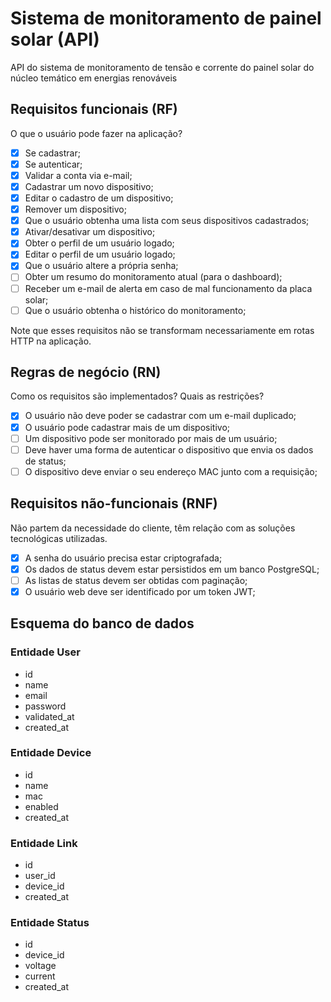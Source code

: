 # Sistema de monitoramento de painel solar (API)

API do sistema de monitoramento de tensão e corrente do painel solar do núcleo temático em energias renováveis

## Requisitos funcionais (RF)

O que o usuário pode fazer na aplicação?

- [x] Se cadastrar;
- [x] Se autenticar;
- [x] Validar a conta via e-mail;
- [x] Cadastrar um novo dispositivo;
- [x] Editar o cadastro de um dispositivo;
- [x] Remover um dispositivo;
- [x] Que o usuário obtenha uma lista com seus dispositivos cadastrados;
- [x] Ativar/desativar um dispositivo;
- [x] Obter o perfil de um usuário logado;
- [x] Editar o perfil de um usuário logado;
- [x] Que o usuário altere a própria senha;
- [ ] Obter um resumo do monitoramento atual (para o dashboard);
- [ ] Receber um e-mail de alerta em caso de mal funcionamento da placa solar;
- [ ] Que o usuário obtenha o histórico do monitoramento;

Note que esses requisitos não se transformam necessariamente em rotas HTTP na aplicação.

## Regras de negócio (RN)

Como os requisitos são implementados? Quais as restrições?

- [x] O usuário não deve poder se cadastrar com um e-mail duplicado;
- [x] O usuário pode cadastrar mais de um dispositivo;
- [ ] Um dispositivo pode ser monitorado por mais de um usuário;
- [ ] Deve haver uma forma de autenticar o dispositivo que envia os dados de status;
- [ ] O dispositivo deve enviar o seu endereço MAC junto com a requisição;

## Requisitos não-funcionais (RNF)

Não partem da necessidade do cliente, têm relação com as soluções tecnológicas utilizadas.

- [x] A senha do usuário precisa estar criptografada;
- [x] Os dados de status devem estar persistidos em um banco PostgreSQL;
- [ ] As listas de status devem ser obtidas com paginação;
- [x] O usuário web deve ser identificado por um token JWT;

## Esquema do banco de dados

### Entidade User
- id
- name
- email
- password
- validated_at
- created_at

### Entidade Device
- id
- name
- mac
- enabled
- created_at

### Entidade Link
- id
- user_id
- device_id
- created_at

### Entidade Status
- id
- device_id
- voltage
- current
- created_at
